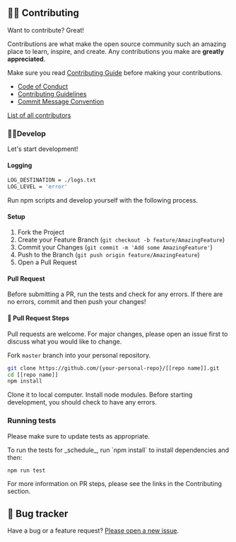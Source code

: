 
## 👩‍💻 Contributing

Want to contribute? Great!

Contributions are what make the open source community such an amazing place to learn, inspire, and create. Any contributions you make are **greatly appreciated**.

Make sure you read [Contributing Guide](contributing.md) before making your contributions.
- [Code of Conduct](CODE_OF_CONDUCT.md)
- [Contributing Guidelines](contributing.md)
- [Commit Message Convention](COMMIT_MESSAGE_CONVENTION.md)

[List of all contributors](https://github.com/chrisaugu/pngx-api/graphs/contributors)

### 🧑‍💻Develop
Let's start development!

#### Logging
```sh
LOG_DESTINATION = ./logs.txt
LOG_LEVEL = 'error'
```

Run npm scripts and develop yourself with the following process.

#### Setup
1. Fork the Project
2. Create your Feature Branch (`git checkout -b feature/AmazingFeature`)
3. Commit your Changes (`git commit -m 'Add some AmazingFeature'`)
4. Push to the Branch (`git push origin feature/AmazingFeature`)
5. Open a Pull Request

#### Pull Request
Before submitting a PR, run the tests and check for any errors.
If there are no errors, commit and then push your changes!

#### 🔧 Pull Request Steps
Pull requests are welcome. For major changes, please open an issue first to discuss what you would like to change.

Fork `master` branch into your personal repository.
``` sh
git clone https://github.com/{your-personal-repo}/[[repo name]].git
cd [[repo name]]
npm install
```
Clone it to local computer. Install node modules.
Before starting development, you should check to have any errors.

### Running tests
Please make sure to update tests as appropriate.

To run the tests for \_schedule\_, run \`npm install\` to install dependencies and then:
```sh
npm run test
```

For more information on PR steps, please see the links in the Contributing section.

## 🐛 Bug tracker

Have a bug or a feature request? [Please open a new issue](https://github.com/chrisaugu/pngx-api/issues).